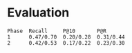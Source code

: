 # Evaluation
    Phase  Recall     P@10       P@R  
    1      0.47/0.70  0.20/0.28  0.31/0.44  
    2      0.42/0.53  0.17/0.22  0.23/0.30  
